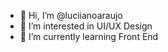 - 👋 Hi, I’m @luciianoaraujo
- 👀 I’m interested in UI/UX Design
- 🌱 I’m currently learning Front End

<!---
luciianoaraujo/luciianoaraujo is a ✨ special ✨ repository because its `README.md` (this file) appears on your GitHub profile.
You can click the Preview link to take a look at your changes.
--->
